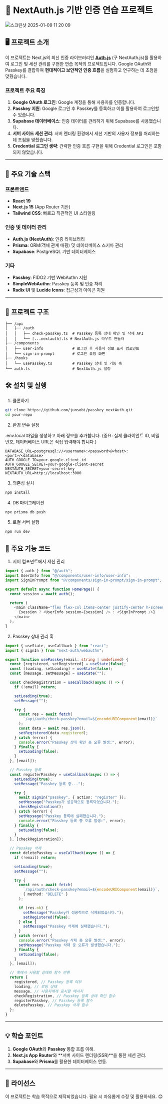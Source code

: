 # 📘 NextAuth.js 기반 인증 연습 프로젝트


![스크린샷 2025-01-09 11 20 09](https://github.com/user-attachments/assets/9806a9f0-19d5-4b14-aed3-3e75c186ff67)








## 🖥️ 프로젝트 소개

이 프로젝트는 Next.js의 최신 인증 라이브러리인 [**Auth.js**](https://authjs.dev) (구 NextAuth.js)를 활용하여 로그인 및 세션 관리를 구현한 연습 목적의 프로젝트입니다. Google OAuth와 Passkey를 결합하여 **현대적이고 보안적인 인증 흐름**을 실험하고 연구하는 데 초점을 맞췄습니다.

### 프로젝트 주요 특징

1. **Google OAuth 로그인**: Google 계정을 통해 사용자를 인증합니다.
2. **Passkey 지원**: Google 로그인 후 Passkey를 등록하고 이를 활용하여 로그인할 수 있습니다.
3. **Supabase 데이터베이스**: 인증 데이터를 관리하기 위해 Supabase를 사용했습니다.
4. **서버 사이드 세션 관리**: 서버 렌더링 환경에서 세션 기반의 사용자 정보를 처리하는 데 초점을 맞췄습니다.
5. **Credential 로그인 생략**: 간략한 인증 흐름 구현을 위해 Credential 로그인은 포함되지 않았습니다.

---

## 🚀 주요 기술 스택

### 프론트엔드

- **React 19**
- **Next.js 15** (App Router 기반)
- **Tailwind CSS**: 빠르고 직관적인 UI 스타일링

### 인증 및 데이터 관리

- **Auth.js (NextAuth)**: 인증 라이브러리
- **Prisma**: ORM(객체 관계 매핑) 및 데이터베이스 스키마 관리
- **Supabase**: PostgreSQL 기반 데이터베이스

### 기타

- **Passkey**: FIDO2 기반 WebAuthn 지원
- **SimpleWebAuthn**: Passkey 등록 및 인증 처리
- **Radix UI** 및 **Lucide Icons**: 접근성과 아이콘 지원

---

## 📂 프로젝트 구조

```plaintext
├── /api
│   ├── /auth
│   │   ├── check-passkey.ts  # Passkey 등록 상태 확인 및 삭제 API
│   │   └── [...nextauth].ts # NextAuth.js 라우트 핸들러
├── /components
│   ├── user-info             # 로그인 후 사용자 정보 표시 컴포넌트
│   └── sign-in-prompt        # 로그인 요청 화면
├── /hooks
│   └── usePasskey.ts         # Passkey 상태 및 기능 훅
└── auth.ts                   # NextAuth.js 설정
```

## 🛠️ 설치 및 실행

1. 클론하기

```sh
git clone https://github.com/junsobi/passkey_nextAuth.git
cd your-repo
```

2. 환경 변수 설정

.env.local 파일을 생성하고 아래 정보를 추가합니다. (중요: 실제 클라이언트 ID, 비밀번호, 데이터베이스 URL은 직접 입력해야 합니다.)

```plaintext
DATABASE_URL=postgresql://<username>:<password>@<host>:<port>/<database>
AUTH_GOOGLE_ID=your-google-client-id
AUTH_GOOGLE_SECRET=your-google-client-secret
NEXTAUTH_SECRET=your-secret-key
NEXTAUTH_URL=http://localhost:3000
```

3. 의존성 설치

```sh
npm install
```

4. DB 마이그레이션

```sh
npx prisma db push
```

5. 로컬 서버 실행

```sh
npm run dev
```

## 🧩 주요 기능 코드

1. 서버 컴포넌트에서 세션 관리

```typescript
import { auth } from "@/auth";
import UserInfo from "@/components/user-info/user-info";
import SignInPrompt from "@/components/sign-in-prompt/sign-in-prompt";

export default async function HomePage() {
  const session = await auth();

  return (
    <main className="flex flex-col items-center justify-center h-screen">
      {session ? <UserInfo session={session} /> : <SignInPrompt />}
    </main>
  );
}
```

2. Passkey 상태 관리 훅

```typescript
import { useState, useCallback } from "react";
import { signIn } from "next-auth/webauthn";

export function usePasskey(email: string | undefined) {
  const [registered, setRegistered] = useState(false);
  const [loading, setLoading] = useState(false);
  const [message, setMessage] = useState("");

  const checkRegistration = useCallback(async () => {
    if (!email) return;

    setLoading(true);
    setMessage("");

    try {
      const res = await fetch(
        `/api/auth/check-passkey?email=${encodeURIComponent(email)}`
      );
      const data = await res.json();
      setRegistered(data.registered);
    } catch (error) {
      console.error("Passkey 상태 확인 중 오류 발생:", error);
    } finally {
      setLoading(false);
    }
  }, [email]);

  // Passkey 등록
  const registerPasskey = useCallback(async () => {
    setLoading(true);
    setMessage("Passkey 등록 중...");

    try {
      await signIn("passkey", { action: "register" });
      setMessage("Passkey가 성공적으로 등록되었습니다.");
      checkRegistration();
    } catch (error) {
      setMessage("Passkey 등록에 실패했습니다.");
      console.error("Passkey 등록 중 오류 발생:", error);
    } finally {
      setLoading(false);
    }
  }, [checkRegistration]);

  // Passkey 삭제
  const deletePasskey = useCallback(async () => {
    if (!email) return;

    setLoading(true);
    setMessage("");

    try {
      const res = await fetch(
        `/api/auth/check-passkey?email=${encodeURIComponent(email)}`,
        { method: "DELETE" }
      );

      if (res.ok) {
        setMessage("Passkey가 성공적으로 삭제되었습니다.");
        setRegistered(false);
      } else {
        setMessage("Passkey 삭제에 실패했습니다.");
      }
    } catch (error) {
      console.error("Passkey 삭제 중 오류 발생:", error);
      setMessage("Passkey 삭제 중 오류가 발생했습니다.");
    } finally {
      setLoading(false);
    }
  }, [email]);

  // 훅에서 사용할 상태와 함수 반환
  return {
    registered, // Passkey 등록 여부
    loading, // 로딩 상태
    message, // 사용자에게 표시할 메시지
    checkRegistration, // Passkey 등록 상태 확인 함수
    registerPasskey, // Passkey 등록 함수
    deletePasskey, // Passkey 삭제 함수
  };
}
```

---

## 💡 학습 포인트

1. **Google OAuth**와 **Passkey** 통합 흐름 이해.
2. **Next.js App Router**와 **서버 사이드 렌더링(SSR)**을 통한 세션 관리.
3. **Supabase**와 **Prisma**를 활용한 데이터베이스 연동.

---

## 📜 라이선스

이 프로젝트는 학습 목적으로 제작되었습니다. 필요 시 자유롭게 수정 및 활용하세요. 😊
